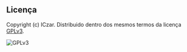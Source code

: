 ## Licença

Copyright (c) ICzar.  Distribuido dentro dos mesmos termos da licença
[GPLv3](https://www.gnu.org/licenses/gpl-3.0.en.html).

![GPLv3](https://www.gnu.org/graphics/gplv3-127x51.png)
